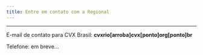 ```yaml
---
title: Entre em contato com a Regional
---
```


<!-- {% include site-form.html %} -->

<hr>
<div>
    <p>E-mail de contato para CVX Brasil: <strong>cvxrio[arroba]cvx[ponto]org[ponto]br</strong></p>
    <p>Telefone: em breve...</p>
</div>

